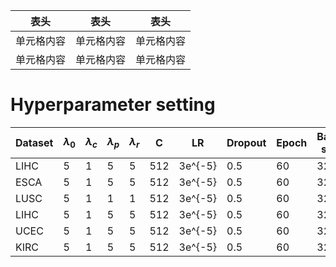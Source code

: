 
表头  | 表头  | 表头
 ---- | ----- | ------  
 单元格内容  | 单元格内容 | 单元格内容 
 单元格内容  | 单元格内容 | 单元格内容  


# Hyperparameter setting

Dataset | $\lambda_{0}$ | $\lambda_{c}$ | $\lambda_{p}$ | $\lambda_{r}$ | C | LR        | Dropout | Epoch | Batch size  
 ---- | ----- | ------  | ----- | ------ | ----- | ------ | ----- | ------ | ----- 
LIHC    | 5           | 1             | 5             | 5             | 512  |3e^{-5}|  0.5     | 60    | 32                    
ESCA    | 5    | 1             | 5             | 5                    | 512  |3e^{-5}|  0.5     | 60    | 32                
LUSC    | 5    | 1             | 1             | 1                    | 512  |3e^{-5}|  0.5     | 60    | 32                
LIHC    | 5    | 1             | 5             | 5                    | 512  |3e^{-5}|  0.5     | 60    | 32                    
UCEC    | 5    | 1             | 5             | 5                    | 512  |3e^{-5}|  0.5     | 60    | 32                    
KIRC    | 5    | 1             | 5             | 5                    | 512  |3e^{-5}|  0.5     | 60    | 32                 
